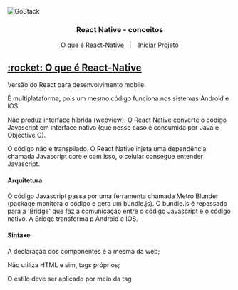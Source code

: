 <img alt="GoStack" src="https://storage.googleapis.com/golden-wind/bootcamp-gostack/header-desafios.png" />

<h3 align="center">
  React Native - conceitos
</h3>

<p align="center">
  <a href="#o-que-é">O que é React-Native</a>&nbsp;&nbsp;&nbsp;|&nbsp;&nbsp;&nbsp;
  <a href="#iniciar-projeto">Iniciar Projeto</a>
</p>

<h2>
  <a id="o-que-é" class="anchor" aria-hidden="true" href="#o-que-é">
    :rocket: O que é React-Native
  </a>
</h2>

Versão do React para desenvolvimento mobile.

É multiplataforma, pois um mesmo código funciona nos sistemas Android e IOS.

Não produz interface híbrida (webview). O React Native converte o código Javascript em interface nativa (que nesse caso é consumida por Java e Objective C).

O código não é transpilado. O React Native injeta uma dependência chamada Javascript core e com isso, o celular consegue entender Javascript.

#### Arquitetura
O código Javascript passa por uma ferramenta chamada Metro Blunder (package monitora o código e gera um bundle.js). O bundle.js é repassado para a 'Bridge' que faz a comunicação entre o código Javascript e o código nativo. A Bridge transforma p Android e IOS.

#### Sintaxe
A declaração dos componentes é a mesma da web;

Não utiliza HTML e sim, tags próprios;

O estilo deve ser aplicado por meio da tag <style>

Dependências instaladas neste projeto:
- Node.js;
- Yarn 1;
- JDK 8;
- Libs gŕaficas 32 bits;
- KVM

Em ~/.zshrc:
home/marcelo/zshrc

export JAVA_HOME=/Android/Sdk export ANDROID_HOME=/Android/Sdk export PATH=$PATH:$ANDROID_HOME/emulator export PATH=$PATH:$ANDROID_HOME/tools export PATH=$PATH:$ANDROID_HOME/tools/bin export PATH=$PATH:$ANDROID_HOME/platform-tools

#### studio.sh
comando para abrir o Android Studio

<h2>
  <a id="iniciar-projeto" class="anchor" aria-hidden="true" href="#iniciar-projeto">
  :rocket: Iniciar Projeto
  </a>
</h2>

Executando app no Dispositivo via USB
execute o comando adb devices
Se estiver escrito device ao lado do ID do dispositivo significa que ele está pronto para executar a aplicação.

#### Executando app no Dispositivo via USB
Com o device no USB, escolher PTP
execute o comando adb devices, o retorno deve ser algo como:
List of devices attached 14ed2fcc device # Dispositivo físico

Após:

1 - Abra 2 janelas do seu terminal e navegue até a pasta do projeto; 2 - Na primeira janela execute react-native start --reset-cache ; 3 - Quando o processo acima começar vá para a outra janela e execute react-native run-android .

obs: Esta é uma forma de evitar o bug do bundler

Diferenças do ReactJS
Em Ract-Native não se usa tags HTML mas sim elementos que são exportados do pacote React-Native

view = div, footer, aside, main, section, header;

text = h1, h2, h3, p, span, strong

Os elementos do React Native:

não possuem valor semântico (significado);
não possuem estilização própria;
Todos os elementos/componentes possuem por padrão, 'display: flex'.
Para estilização usa-se o StyleSheet que é um objeto e é importado do React-Native.

A parte do CSS é criado como código Javascript. Não se cria arquivo CSS.

Não há herança de estilos. É necessário usar um estilo para cada tag.

StatusBar - para estilizar especificamente a barra de status.

#### BaseURL com axios
import axios

Para conectar o dispositivo com o localhost (API local):

IOS com Emulador: localhost

IOS físico: IP da máquina

Android com Emulador: localhost com adb devices na opção reverse

ex. adb reverse tcp:3333 tcp:3333 (nesse caso, a porta 3333 da máquina vai ser redirecionada para a porta 3333 do emulador

Android com Emulador do Android Studio: 10.0.2.2

Android com Emulador Genymotion: 10.0.3.2

Android físico: IP da máquina

IP máquina no linux

executar ip addr show no terminal

meu IP 192.168.0.12/24

Console.log
chacoalhar o dispositivo físico → debug → inspect no browser

Lista e scroll
import from react-native a ScrollView e usar como tag no lugar da view.

Com isso não é possível ter justify-content nem align-items

ou

FlatList - componente performático para listas. É melhor para listas grandes pois só mostra em tela oq está visível. A FlatList ocupa o máximo de espaço possível;

#### API pública utilizada

 www.themealdb.com

Outros
- SafeAreaView - elementos só ocupam a área visível da aplicação;
- Button - tem estilização própria de acordo com a plataforma;
- Touchable - dá p fazer estilização do zero;
- onPress - o mesmo que onClick por não ter mouse;
- EsLint & Prettier
- yarn add eslint -D

yarn eslint —init

yarn add -D eslint-plugin-react@^7.19.0 @typescript-eslint/eslint-plugin@latest eslint-config-airbnb@latest eslint-plugin-import@^2.20.1 eslint-plugin-jsx-a11y@^6.2.3 eslint-plugin-react-hooks@^2.5.0 @typescript-eslint/parser@latest

yarn add prettier eslint-config-prettier eslint-plugin-prettier -D
